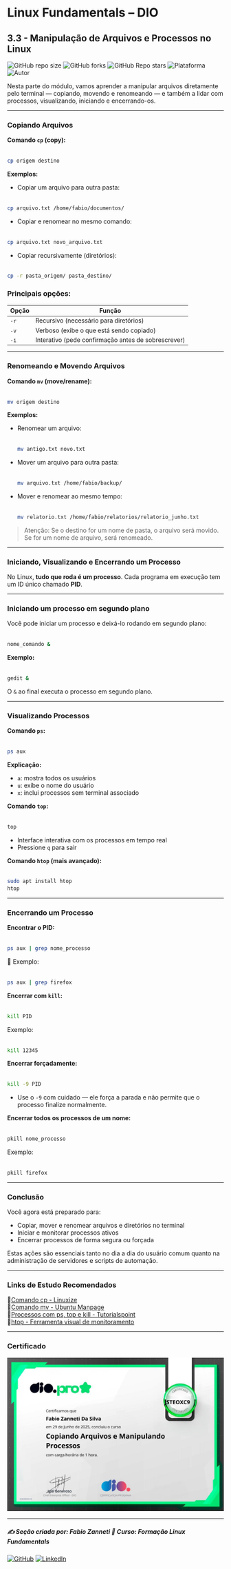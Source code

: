 # Linux Fundamentals – DIO

## 3.3 - Manipulação de Arquivos e Processos no Linux

![GitHub repo size](https://img.shields.io/github/repo-size/fzanneti/DIO-linux-fundamentals-training)
![GitHub forks](https://img.shields.io/github/forks/fzanneti/DIO-linux-fundamentals-training?style=social)
![GitHub Repo stars](https://img.shields.io/github/stars/fzanneti/DIO-linux-fundamentals-training?style=social)
![Plataforma](https://img.shields.io/badge/Powered%20by-DIO.io-red?logo=data:image/svg+xml;base64,PHN2ZyBmaWxsPSIjZmZmIiB2aWV3Qm94PSIwIDAgMzIgMzIiIHhtbG5zPSJodHRwOi8vd3d3LnczLm9yZy8yMDAwL3N2ZyI+PHBhdGggZD0iTTYuNzEgMy4yNWMtMi44OCAxLjQxLTUuMDcgNC4yMy01LjA3IDcuNzYgMCAzLjU4IDIuMjggNi43IDUuMzMgOC4xNSAxLjgzLS42MiAyLjQtMi4yNiAyLjQtMy44MSAwLS4yMy0uMDItLjQ1LS4wNS0uNjZBLjQ0LjQ0IDAgMDExMC4xIDExYy4yNC0uNzUuMTEtMS41My0uMy0yLjIyQzguOTIgNy45NiA3LjMzIDcuNSA1Ljc0IDcuNjZhNS41NSA1LjU1IDAgM)
![Autor](https://img.shields.io/badge/Autor-fzanneti-blue?style=flat-square&logo=github)

Nesta parte do módulo, vamos aprender a manipular arquivos diretamente pelo terminal — copiando, movendo e renomeando — e também a lidar com processos, visualizando, iniciando e encerrando-os.

---

### Copiando Arquivos

**Comando `cp` (copy):**

```bash

cp origem destino

```

**Exemplos:**

* Copiar um arquivo para outra pasta:

```bash

cp arquivo.txt /home/fabio/documentos/

```

- Copiar e renomear no mesmo comando:

```bash

cp arquivo.txt novo_arquivo.txt

```

- Copiar recursivamente (diretórios):

```bash

cp -r pasta_origem/ pasta_destino/

```

### Principais opções:

| Opção | Função                                              |
| ----- | --------------------------------------------------- |
| `-r`  | Recursivo (necessário para diretórios)              |
| `-v`  | Verboso (exibe o que está sendo copiado)            |
| `-i`  | Interativo (pede confirmação antes de sobrescrever) |

---

### Renomeando e Movendo Arquivos

**Comando `mv` (move/rename):**

```bash

mv origem destino

```

**Exemplos:**

- Renomear um arquivo:

  ```bash

  mv antigo.txt novo.txt
  
  ```

- Mover um arquivo para outra pasta:

  ```bash

  mv arquivo.txt /home/fabio/backup/
  
  ```

- Mover e renomear ao mesmo tempo:

  ```bash

  mv relatorio.txt /home/fabio/relatorios/relatorio_junho.txt
  
  ```

> Atenção: Se o destino for um nome de pasta, o arquivo será movido. Se for um nome de arquivo, será renomeado.

---

### Iniciando, Visualizando e Encerrando um Processo

No Linux, **tudo que roda é um processo**. Cada programa em execução tem um ID único chamado **PID**.

---

### Iniciando um processo em segundo plano

Você pode iniciar um processo e deixá-lo rodando em segundo plano:

```bash

nome_comando &

```

**Exemplo:**

```bash

gedit &

```

O `&` ao final executa o processo em segundo plano.

---

### Visualizando Processos

**Comando `ps`:**

```bash

ps aux

```

**Explicação:**

* `a`: mostra todos os usuários
* `u`: exibe o nome do usuário
* `x`: inclui processos sem terminal associado

**Comando `top`:**

```bash

top

```

- Interface interativa com os processos em tempo real
- Pressione `q` para sair

**Comando `htop` (mais avançado):**

```bash

sudo apt install htop
htop

```

---

### Encerrando um Processo

**Encontrar o PID:**

```bash

ps aux | grep nome_processo

```

📌 Exemplo:

```bash

ps aux | grep firefox

```

**Encerrar com `kill`:**

```bash

kill PID

```

Exemplo:

```bash

kill 12345

```

**Encerrar forçadamente:**

```bash

kill -9 PID

```

- Use o `-9` com cuidado — ele força a parada e não permite que o processo finalize normalmente.

**Encerrar todos os processos de um nome:**

```bash

pkill nome_processo

```

Exemplo:

```bash

pkill firefox

```

---

### Conclusão

Você agora está preparado para:

* Copiar, mover e renomear arquivos e diretórios no terminal
* Iniciar e monitorar processos ativos
* Encerrar processos de forma segura ou forçada

Estas ações são essenciais tanto no dia a dia do usuário comum quanto na administração de servidores e scripts de automação.

---

### Links de Estudo Recomendados

🔗[Comando cp - Linuxize](https://linuxize.com/post/linux-cp-command/)      
🔗[Comando mv - Ubuntu Manpage](https://manpages.ubuntu.com/manpages/focal/en/man1/mv.1.html)     
🔗[Processos com ps, top e kill - Tutorialspoint](https://www.tutorialspoint.com/unix/unix-processes.htm)    
🔗[htop - Ferramenta visual de monitoramento](https://hisham.hm/htop/)    

---

### Certificado

<img src="https://github.com/fzanneti/DIO-linux-fundamentals-training/blob/main/Assets/images/certificados/11-copiando-arquivos-e-manipulando-processos.jpg" alt="Certificado" width="600px">

---

##### ✍️ Seção criada por: *Fabio Zanneti* 🎯 Curso: **Formação Linux Fundamentals**
[![GitHub](https://img.shields.io/badge/GitHub-fzanneti-181717?style=flat&logo=github)](https://github.com/fzanneti)
[![LinkedIn](https://img.shields.io/badge/LinkedIn-fzanneti-0A66C2?style=flat&logo=linkedin&logoColor=white)](https://linkedin.com/in/fzanneti)
